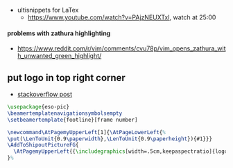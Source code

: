 - ultisnippets for LaTex
	- https://www.youtube.com/watch?v=PAjzNEUXTxI, watch at 25:00
#### problems with zathura highlighting
- https://www.reddit.com/r/vim/comments/cvu78p/vim_opens_zathura_with_unwanted_green_highlight/

## put logo in top right corner
- [stackoverflow post](https://tex.stackexchange.com/questions/228055/put-logo-on-top-right-corner-in-beamer)
```tex
\usepackage{eso-pic}
\beamertemplatenavigationsymbolsempty
\setbeamertemplate{footline}[frame number]

\newcommand\AtPagemyUpperLeft[1]{\AtPageLowerLeft{%
\put(\LenToUnit{0.9\paperwidth},\LenToUnit{0.9\paperheight}){#1}}}
\AddToShipoutPictureFG{
  \AtPagemyUpperLeft{{\includegraphics[width=.5cm,keepaspectratio]{logo.png}}}
}%
```

